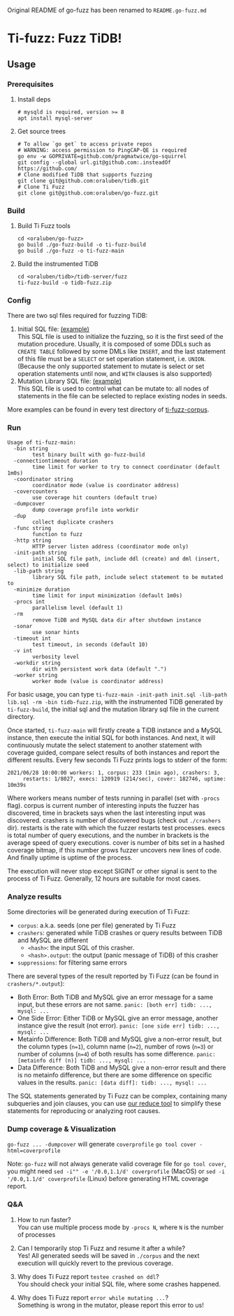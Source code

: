 Original README of go-fuzz has been renamed to `README.go-fuzz.md`

# Ti-fuzz: Fuzz TiDB!

## Usage

### Prerequisites

1. Install deps
    ```shell
    # mysqld is required, version >= 8
    apt install mysql-server
    ```
2. Get source trees
    ```shell
    # To allow `go get` to access private repos
    # WARNING: access permission to PingCAP-QE is required
    go env -w GOPRIVATE=github.com/pragmatwice/go-squirrel
    git config --global url.git@github.com:.insteadOf https://github.com/
    # Clone modified TiDB that supports fuzzing
    git clone git@github.com:oraluben/tidb.git
    # Clone Ti Fuzz
    git clone git@github.com:oraluben/go-fuzz.git
    ```

### Build

1. Build Ti Fuzz tools
      ```
      cd <oraluben/go-fuzz>
      go build ./go-fuzz-build -o ti-fuzz-build
      go build ./go-fuzz -o ti-fuzz-main
      ```
1. Build the instrumented TiDB 
      ```
      cd <oraluben/tidb>/tidb-server/fuzz
      ti-fuzz-build -o tidb-fuzz.zip
      ```

### Config
There are two sql files required for fuzzing TiDB:
1. Initial SQL file: [(example)](https://github.com/oraluben/go-fuzz/blob/ti-fuzz/ti-fuzz/example.init.sql) <br/>
This SQL file is used to initialize the fuzzing, so it is the first seed of the mutation procedure. Usually, it is composed of some DDLs such as `CREATE TABLE` followed by some DMLs like `INSERT`, and the last statement of this file must be a `SELECT` or set operation statement, i.e. `UNION`. <br/>
(Because the only supported statement to mutate is select or set operation statements until now, and `WITH` clauses is also supported)
1. Mutation Library SQL file: [(example)](https://github.com/oraluben/go-fuzz/blob/ti-fuzz/ti-fuzz/example.lib.sql) <br/>
This SQL file is used to control what can be mutate to: all nodes of statements in the file can be selected to replace existing nodes in seeds.

More examples can be found in every test directory of [ti-fuzz-corpus](https://github.com/PingCAP-QE/ti-fuzz-corpus).

### Run
```
Usage of ti-fuzz-main:
  -bin string
        test binary built with go-fuzz-build
  -connectiontimeout duration
        time limit for worker to try to connect coordinator (default 1m0s)
  -coordinator string
        coordinator mode (value is coordinator address)
  -covercounters
        use coverage hit counters (default true)
  -dumpcover
        dump coverage profile into workdir
  -dup
        collect duplicate crashers
  -func string
        function to fuzz
  -http string
        HTTP server listen address (coordinator mode only)
  -init-path string
        initial SQL file path, include ddl (create) and dml (insert, select) to initialize seed
  -lib-path string
        library SQL file path, include select statement to be mutated to
  -minimize duration
        time limit for input minimization (default 1m0s)
  -procs int
        parallelism level (default 1)
  -rm
        remove TiDB and MySQL data dir after shutdown instance
  -sonar
        use sonar hints
  -timeout int
        test timeout, in seconds (default 10)
  -v int
        verbosity level
  -workdir string
        dir with persistent work data (default ".")
  -worker string
        worker mode (value is coordinator address)
```
For basic usage, you can type `ti-fuzz-main -init-path init.sql -lib-path lib.sql -rm -bin tidb-fuzz.zip`, with the instrumented TiDB generated by `ti-fuzz-build`, the initial sql and the mutation library sql file in the current directory.

Once started, `ti-fuzz-main` will firstly create a TiDB instance and a MySQL instance, then execute the initial SQL for both instances. And next, it will continuously mutate the select statement to another statement with coverage guided, compare select results of both instances and report the different results. Every few seconds Ti Fuzz prints logs to stderr of the form:

```
2021/06/28 10:00:00 workers: 1, corpus: 233 (1min ago), crashers: 3,
     restarts: 1/8027, execs: 120919 (214/sec), cover: 182746, uptime: 10m39s
```
Where workers means number of tests running in parallel (set with `-procs` flag). corpus is current number of interesting inputs the fuzzer has discovered, time in brackets says when the last interesting input was discovered. crashers is number of discovered bugs (check out `./crashers` dir). restarts is the rate with which the fuzzer restarts test processes. execs is total number of query executions, and the number in brackets is the average speed of query executions. cover is number of bits set in a hashed coverage bitmap, if this number grows fuzzer uncovers new lines of code. And finally uptime is uptime of the process.

The execution will never stop except SIGINT or other signal is sent to the process of Ti Fuzz. Generally, 12 hours are suitable for most cases.

### Analyze results
Some directories will be generated during execution of Ti Fuzz:
- `corpus`: a.k.a. seeds (one per file) generated by Ti Fuzz
- `crashers`: generated while TiDB crashes or query results between TiDB and MySQL are different
    - `<hash>`: the input SQL of this crasher.
    - `<hash>.output`: the output (panic message of TiDB) of this crasher
- `suppressions`: for filtering same errors

There are several types of the result reported by Ti Fuzz (can be found in `crashers/*.output`):
- Both Error: Both TiDB and MySQL give an error message for a same input, but these errors are not same.
`panic: [both err] tidb: ..., mysql: ...`
- One Side Error: Either TiDB or MySQL give an error message, another instance give the result (not error).
`panic: [one side err] tidb: ..., mysql: ...`
- Metainfo Difference: Both TiDB and MySQL give a non-error result, but the column types (`n=1`), column name (`n=2`), number of rows (`n=3`) or number of columns (`n=4`) of both results has some difference.
`panic: [metainfo diff (n)] tidb: ..., mysql: ...`
- Data Difference: Both TiDB and MySQL give a non-error result and there is no metainfo difference, but there are some difference on specific values in the results.
`panic: [data diff]: tidb: ..., mysql: ...`

The SQL statements generated by Ti Fuzz can be complex, containing many subqueries and join clauses, you can use [our reduce tool](https://github.com/PingCAP-QE/go-squirrel) to simplify these statements for reproducing or analyzing root causes.

### Dump coverage & Visualization

`go-fuzz ... -dumpcover` will generate `coverprofile`
`go tool cover -html=coverprofile`

Note: `go-fuzz` will not always generate valid coverage file for `go tool cover`, you might
need `sed -i"" -e '/0.0,1.1/d' coverprofile` (MacOS) or `sed -i '/0.0,1.1/d' coverprofile` (Linux) before generating
HTML coverage report.

### Q&A
1. How to run faster? <br/>
You can use multiple process mode by `-procs N`, where `N` is the number of processes


1. Can I temporarily stop Ti Fuzz and resume it after a while?  <br/>
Yes! All generated seeds will be saved in `./corpus` and the next execution will quickly revert to the previous coverage.

1. Why does Ti Fuzz report `testee crashed on ddl`? <br/>
You should check your initial SQL file, where some crashes happened.

1. Why does Ti Fuzz report `error while mutating ...`? <br/>
Something is wrong in the mutator, please report this error to us!
